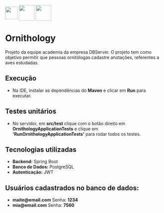 <div styke ="display: inline_block"<br>
  <img align="center" width="40" src="https://user-images.githubusercontent.com/25181517/183891303-41f257f8-6b3d-487c-aa56-c497b880d0fb.png">
  <img align="center" width="50" src="https://user-images.githubusercontent.com/25181517/117208740-bfb78400-adf5-11eb-97bb-09072b6bedfc.png">
  <img align="center" width="50" src="https://user-images.githubusercontent.com/38113015/123527758-61ea3e80-d6b8-11eb-8722-c185985db1d1.png">
</div>

# Ornithology

Projeto da equipe academia da empresa DBServer. 
O projeto tem como objetivo permitir que pessoas ornitólogas cadastre anotações, referentes a aves estudadas.

## Execução

<ul>
  <li>Na IDE, instalar as dependências do <b>Maven</b> e clicar em <b>Run</b> para executar.</li>
</ul>

## Testes unitários

<ul>
  <li>No servidor, em <b>src/test</b> clique com o botão direito em <b>OrnithologyApplicationTests</b> e clique em <b>'RunOrnithologyApplicationTests'</b> para rodar todos os testes.</li>
</ul>

## Tecnologias utilizadas

<ul>
  <li><b>Backend:</b> Spring Boot</li>
  <li><b>Banco de Dados:</b> PostgreSQL</li>
  <li><b>Autenticação:</b> JWT</li>
</ul>

## Usuários cadastrados no banco de dados:

<ul>
    <li><b>maite@email.com</b> 
           Senha: <b>1234</b></li>
    <li><b>mia@email.com</b> 
           Senha: <b>7560</b></li>
</ul>
  
